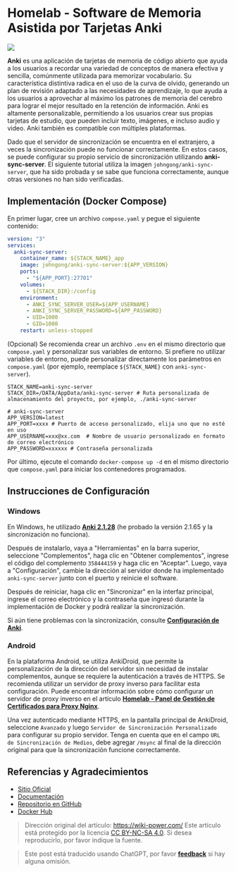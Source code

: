 # Homelab - Software de Memoria Asistida por Tarjetas Anki

![](https://img.wiki-power.com/d/wiki-media/img/202306191745527.png)

**Anki** es una aplicación de tarjetas de memoria de código abierto que ayuda a los usuarios a recordar una variedad de conceptos de manera efectiva y sencilla, comúnmente utilizada para memorizar vocabulario. Su característica distintiva radica en el uso de la curva de olvido, generando un plan de revisión adaptado a las necesidades de aprendizaje, lo que ayuda a los usuarios a aprovechar al máximo los patrones de memoria del cerebro para lograr el mejor resultado en la retención de información. Anki es altamente personalizable, permitiendo a los usuarios crear sus propias tarjetas de estudio, que pueden incluir texto, imágenes, e incluso audio y video. Anki también es compatible con múltiples plataformas.

Dado que el servidor de sincronización se encuentra en el extranjero, a veces la sincronización puede no funcionar correctamente. En estos casos, se puede configurar su propio servicio de sincronización utilizando **anki-sync-server**. El siguiente tutorial utiliza la imagen `johngong/anki-sync-server`, que ha sido probada y se sabe que funciona correctamente, aunque otras versiones no han sido verificadas.

## Implementación (Docker Compose)

En primer lugar, cree un archivo `compose.yaml` y pegue el siguiente contenido:

```yaml title="compose.yaml"
version: "3"
services:
  anki-sync-server:
    container_name: ${STACK_NAME}_app
    image: johngong/anki-sync-server:${APP_VERSION}
    ports:
      - "${APP_PORT}:27701"
    volumes:
      - ${STACK_DIR}:/config
    environment:
      - ANKI_SYNC_SERVER_USER=${APP_USERNAME}
      - ANKI_SYNC_SERVER_PASSWORD=${APP_PASSWORD}
      - UID=1000
      - GID=1000
    restart: unless-stopped
```

(Opcional) Se recomienda crear un archivo `.env` en el mismo directorio que `compose.yaml` y personalizar sus variables de entorno. Si prefiere no utilizar variables de entorno, puede personalizar directamente los parámetros en `compose.yaml` (por ejemplo, reemplace `${STACK_NAME}` con `anki-sync-server`).

```dotenv title=".env"
STACK_NAME=anki-sync-server
STACK_DIR=/DATA/AppData/anki-sync-server # Ruta personalizada de almacenamiento del proyecto, por ejemplo, ./anki-sync-server

# anki-sync-server
APP_VERSION=latest
APP_PORT=xxxx # Puerto de acceso personalizado, elija uno que no esté en uso
APP_USERNAME=xxx@xx.com  # Nombre de usuario personalizado en formato de correo electrónico
APP_PASSWORD=xxxxxx # Contraseña personalizada
```

Por último, ejecute el comando `docker-compose up -d` en el mismo directorio que `compose.yaml` para iniciar los contenedores programados.

## Instrucciones de Configuración

### Windows

En Windows, he utilizado [**Anki 2.1.28**](https://github.com/ankitects/anki/releases/download/2.1.28/anki-2.1.28-windows.exe) (he probado la versión 2.1.65 y la sincronización no funciona).

Después de instalarlo, vaya a "Herramientas" en la barra superior, seleccione "Complementos", haga clic en "Obtener complementos", ingrese el código del complemento `358444159` y haga clic en "Aceptar". Luego, vaya a "Configuración", cambie la dirección al servidor donde ha implementado `anki-sync-server` junto con el puerto y reinicie el software.

Después de reiniciar, haga clic en "Sincronizar" en la interfaz principal, ingrese el correo electrónico y la contraseña que ingresó durante la implementación de Docker y podrá realizar la sincronización.

Si aún tiene problemas con la sincronización, consulte [**Configuración de Anki**](https://github.com/ankicommunity/anki-sync-server/blob/develop/README.md#setting-up-anki).

### Android

En la plataforma Android, se utiliza AnkiDroid, que permite la personalización de la dirección del servidor sin necesidad de instalar complementos, aunque se requiere la autenticación a través de HTTPS. Se recomienda utilizar un servidor de proxy inverso para facilitar esta configuración. Puede encontrar información sobre cómo configurar un servidor de proxy inverso en el artículo [**Homelab - Panel de Gestión de Certificados para Proxy Nginx**](to_be_replace[3]).

Una vez autenticado mediante HTTPS, en la pantalla principal de AnkiDroid, seleccione `Avanzado` y luego `Servidor de Sincronización Personalizado` para configurar su propio servidor. Tenga en cuenta que en el campo `URL de Sincronización de Medios`, debe agregar `/msync` al final de la dirección original para que la sincronización funcione correctamente.

## Referencias y Agradecimientos

- [Sitio Oficial](https://apps.ankiweb.net/)
- [Documentación](https://www.navidrome.org/docs/installation/docker/)
- [Repositorio en GitHub](https://github.com/ankicommunity/anki-sync-server)
- [Docker Hub](https://hub.docker.com/r/johngong/anki-sync-server)

> Dirección original del artículo: <https://wiki-power.com/>
> Este artículo está protegido por la licencia [CC BY-NC-SA 4.0](https://creativecommons.org/licenses/by/4.0/deed.zh). Si desea reproducirlo, por favor indique la fuente.

> Este post está traducido usando ChatGPT, por favor [**feedback**](https://github.com/linyuxuanlin/Wiki_MkDocs/issues/new) si hay alguna omisión.